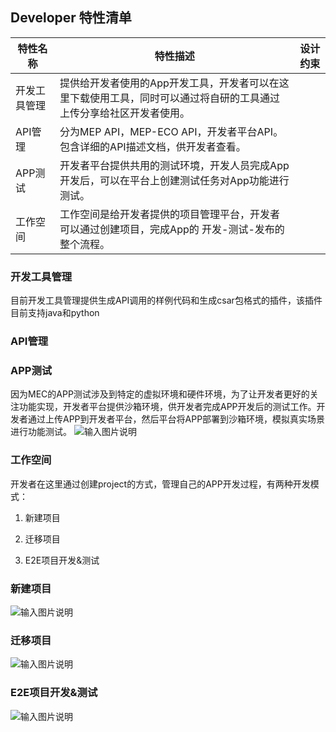 Developer 特性清单
----
| **特性名称** | **特性描述** | **设计约束** |
| --- | --- | --- |
| 开发工具管理 | 提供给开发者使用的App开发工具，开发者可以在这里下载使用工具，同时可以通过将自研的工具通过上传分享给社区开发者使用。 |     |
| API管理 | 分为MEP API，MEP-ECO API，开发者平台API。包含详细的API描述文档，供开发者查看。 |     |
| APP测试 | 开发者平台提供共用的测试环境，开发人员完成App开发后，可以在平台上创建测试任务对App功能进行测试。 |     |
| 工作空间 | 工作空间是给开发者提供的项目管理平台，开发者可以通过创建项目，完成App的 开发-测试-发布的整个流程。 |     |


### 开发工具管理
目前开发工具管理提供生成API调用的样例代码和生成csar包格式的插件，该插件目前支持java和python



### API管理

### APP测试

因为MEC的APP测试涉及到特定的虚拟环境和硬件环境，为了让开发者更好的关注功能实现，开发者平台提供沙箱环境，供开发者完成APP开发后的测试工作。开发者通过上传APP到开发者平台，然后平台将APP部署到沙箱环境，模拟真实场景进行功能测试。
![输入图片说明](https://images.gitee.com/uploads/images/2020/0709/151550_b85ad7aa_5504908.png "Upload and Test APP.png")

### 工作空间

开发者在这里通过创建project的方式，管理自己的APP开发过程，有两种开发模式：

1.  新建项目
    
2.  迁移项目
    
3.  E2E项目开发&测试
    

### 新建项目

![输入图片说明](https://images.gitee.com/uploads/images/2020/0709/151620_bba2e06c_5504908.png "create new project.png")

### 迁移项目

![输入图片说明](https://images.gitee.com/uploads/images/2020/0709/151705_5f70f0aa_5504908.png "Migration project.png")

### E2E项目开发&测试

![输入图片说明](https://images.gitee.com/uploads/images/2020/0709/151718_06af66ac_5504908.png "E2E Create Project Copy.png")